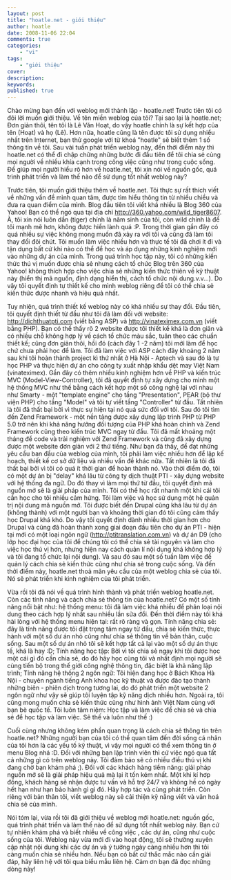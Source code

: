 ```yaml
---
layout: post
title: "hoatle.net - giới thiệu"
author: hoatle
date: 2008-11-06 22:04
comments: true
categories:
    - "vi"
tags:
    - "giới thiệu"
cover:
description:
keywords:
published: true
---
```


Chào mừng bạn đến với weblog mới thành lập - hoatle.net! Trước tiên tôi có đôi lời muốn giới thiệu. Về tên miền weblog của tôi? Tại sao lại là hoatle.net; Đơn giản thôi, tên tôi là Lê Văn Hoạt, do vậy hoatle chính là sự kết hợp của tên (Hoạt) và họ (Lê). Hơn nữa, hoatle cũng là tên được tôi sử dụng nhiều nhất trên Internet, bạn thử google với từ khoá "hoatle" sẽ biết thêm 1 số thông tin về tôi. Sau vài tuần phát triển weblog này, đến thời điểm này thì hoatle.net có thể đi chập chững những bước đi đầu tiên để tôi chia sẻ cùng mọi người về nhiều khía cạnh trong công việc cũng như trong cuộc sống. Để giúp mọi người hiểu rõ hơn về hoatle.net, tôi xin nói về nguồn gốc, quá trình phát triển và làm thế nào để sử dụng tốt nhất weblog này?

Trước tiên, tôi muốn giới thiệu thêm về hoatle.net. Tôi thực sự rất thích viết về những vấn đề mình quan tâm, được tìm hiểu thông tin từ nhiều chiều và đưa ra quan điểm của mình. Blog đầu tiên tôi viết khá nhiều là Blog 360 của Yahoo! Bạn có thể ngó qua tại địa chỉ http://360.yahoo.com/wild_tiger8607. À, tôi xin nói luôn dần (tiger) chính là năm sinh của tôi, còn wild chính là để tôi mạnh mẽ hơn, không được hiền lành quá :P. Trong thời gian gần đây có quá nhiều sự việc không mong muốn đã xảy ra với tôi và cũng đã làm tôi thay đổi đôi chút. Tôi muốn làm việc nhiều hơn và thực tế tôi đã chơi ít đi và tận dụng bất cứ khi nào có thể để học và áp dụng những kinh nghiệm mới vào những dự án của mình. Trong quá trình học tập này, tôi có những kiến thức thú vị muốn được chia sẻ nhưng cách tổ chức Blog trên 360 của Yahoo! không thích hợp cho việc chia sẻ những kiến thức thiên về kỹ thuật này (hiển thị mã nguồn, định dạng hiển thị, cách tổ chức nội dung.v.v...). Do vậy tôi quyết định tự thiết kế cho mình weblog riêng để tôi có thể chia sẻ kiến thức được nhanh và hiệu quả nhất.

Tuy nhiên, quá trình thiết kế weblog này có khá nhiều sự thay đổi. Đầu tiên, tôi quyết định thiết từ đầu như tôi đã làm đối với website: http://dichthuatpti.com (viết bằng ASP) và http://vinateximex.com.vn (viết bằng PHP). Bạn có thể thấy rõ 2 website được tôi thiết kế khá là đơn giản và có nhiều chỗ không hợp lý về cách tổ chức màu sắc, tuân theo các chuẩn thiết kế; cũng đơn giản thôi, hồi đó (cách đây 1 -2 năm) tôi mới làm để học chứ chưa phải học để làm. Tôi đã làm việc với ASP cách đây khoảng 2 năm sau khi tôi hoàn thành project kì thứ nhất ở Hà Nội - Aptech và sau đó là tự học PHP và thực hiện dự án cho công ty xuất nhập khẩu dệt may Việt Nam (vinateximex). Gần đây có thêm nhiều kinh nghiệm hơn về PHP và kiến trúc MVC (Model-View-Controller), tôi đã quyết định tự xây dựng cho mình một hệ thống MVC như thế bằng cách kết hợp một số công nghệ lại với nhau như Smarty - một "template engine" cho tầng "Presentation", PEAR (bộ thư viện PHP) cho tầng "Model" và tôi tự viết tầng "Controller" từ đầu. Tất nhiên là tôi đã thất bại bởi vì thực sự hiện tại nó quá sức đối với tôi. Sau đó tôi tìm đến Zend Framework - một nền tảng được xây dựng lập trình PHP từ PHP 5.0 trở nên khi khả năng hướng đối tượng của PHP khá hoàn chỉnh và Zend Framework cũng theo kiến trúc MVC ngay từ đầu. Tôi đã mất khoảng một tháng để code và trải nghiệm với Zend Framework và cũng đã xây dựng được một website đơn giản với 2 thứ tiếng. Như bạn đã thấy, để đạt những yêu cầu ban đầu của weblog của mình, tôi phải làm việc nhiều hơn để lập kế hoạch, thiết kế cơ sở dữ liệu và nhiều vấn đề khác nữa. Tất nhiên là tôi đã thất bại bởi vì tôi có quá ít thời gian để hoàn thành nó. Vào thời điểm đó, tôi có một dự án bị "delay" khá lâu từ công ty dịch thuật PTI - xây dựng website với hệ thống đa ngữ. Do đó thay vì làm mọi thứ từ đầu, tôi quyết định mã nguồn mở sẽ là giải pháp của mình. Tôi có thể học rất nhanh một khi cái tôi cần học cho tôi nhiều cảm hứng. Tôi làm việc và học sử dụng một hệ quản trị nội dung mã nguồn mở. Tôi được biết đến Drupal cũng khá lâu từ dự án (không thành) với một người bạn và khoảng thời gian đó tôi cũng cảm thấy học Drupal khá khó. Do vậy tôi quyết định dành nhiều thời gian hơn cho Drupal và cũng đã hoàn thành xong giai đoạn đầu tiên cho dự án PTI - hiện tại mới có một loại ngôn ngữ (http://ptitranslation.com.vn) và dự án D9 (cho lớp học đại học của tôi để chúng tôi có thể chia sẻ tài nguyên và làm cho việc học thú vị hơn, nhưng hiện nay cách quản lí nội dung khá không hợp lý và tôi đang tổ chức lại nội dung). Và sau đó sau một số tuần làm việc để quản lý cách chia sẻ kiến thức cũng như chia sẻ trong cuộc sống. Và đến thởi điểm này, hoatle.net thoả mãn yêu cầu của một weblog chia sẻ của tôi. Nó sẽ phát triển khi kinh nghiệm của tôi phát triển.

Vừa rồi tôi đã nói về quá trình hình thành và phát triển weblog hoatle.net. Còn các tính năng và cách chia sẻ thông tin của hoatle.net? Có một số tính năng nổi bật như: hệ thống menu: tôi đã làm việc khá nhiều để phân loại nội dung theo cách hợp lý nhất sau nhiều lần sửa đổi. Đến thời điểm này tôi khá hài lòng với hệ thống menu hiện tại: rất rõ ràng và gọn. Tính năng chia sẻ: đây là tính năng được tôi đặt trọng tâm ngay từ đầu, chia sẻ kiến thức, thực hành với một số dư án nhỏ cũng như chia sẻ thông tin về bản thân, cuộc sống. Sau một số dự án nhỏ tôi sẽ kết hợp tất cả lại vào một số dự án thực tế, khá là hay :D; Tính năng học tập: Bởi vì tôi chia sẻ ngay khi tôi được học một cái gì đó cần chia sẻ, do đó hãy học cùng tôi và nhất định mọi người sẽ cùng tiến bộ trong thế giới công nghệ thông tin, đặc biệt là khả năng lập trình; Tính năng hệ thống 2 ngôn ngữ: Tôi hiện đang học ở Bách Khoa Hà Nội - chuyên ngành tiếng Anh khoa học kỹ thuật và được đào tạo thành những biên - phiên dịch trong tương lai, do đó phát triển một website 2 ngôn ngữ như vậy sẽ giúp tôi luyện tập kỹ năng dịch nhiều hơn. Ngoài ra, tôi cũng mong muốn chia sẻ kiến thức cũng như hình ảnh Việt Nam cùng với bạn bè quốc tế. Tôi luôn tâm niệm: Học tập và làm việc để chia sẻ và chia sẻ để học tập và làm việc. Sẽ thế và luôn như thế :)

Cuối cùng nhưng không kém phần quan trọng là cách chia sẻ thông tin trên hoatle.net? Những người bạn của tôi có thể quan tâm đến đời sống cá nhân của tôi hơn là các yếu tố kỹ thuật, vì vậy mọi người có thể xem thông tin ở menu Blog nhá :D. Đối với những bạn lập trình viên thì cứ việc ngó qua tất cả những gì có trên weblog này. Tôi đảm bảo sẽ có nhiều điều thú vị khi đang chờ bạn khám phá ;). Đối với các khách hàng tiềm năng: giải pháp nguồn mở sẽ là giải pháp hiệu quả mà lại ít tốn kém nhất. Một khi kí hơp đồng, khách hàng sẽ nhận được tư vấn và hỗ trợ 24/7 và không hề có ngày hết hạn như hạn bảo hành gì gì đó. Hãy hợp tác và cùng phát triển. Còn riêng với bản thân tôi, viết weblog này sẽ cải thiện kỹ năng viết và văn hoá chia sẻ của mình.

Nói tóm lại, vừa rồi tôi đã giới thiệu về weblog mới hoatle.net: nguồn gốc, quá trình phát triển và làm thế nào để sử dụng tốt nhất weblog này. Bạn cứ tự nhiên khám phá và biết nhiều về công việc , các dự án, cũng như cuộc sống của tôi. Weblog này vừa mới đi vào hoạt động, tôi sẽ thường xuyên cập nhật nội dung khi các dự án và ý tưởng ngày càng nhiều hơn thì tôi càng muốn chia sẻ nhiều hơn. Nếu bạn có bất cứ thắc mắc nào cần giải đáp, hãy liên hệ với tôi qua biểu mẫu liên hệ. Cảm ơn bạn đã đọc những dòng này!
